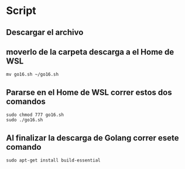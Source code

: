 # Script
## Descargar el archivo
## moverlo de la carpeta descarga a el Home de WSL
```
mv go16.sh ~/go16.sh
```
## Pararse en el Home de WSL correr estos dos comandos
```
sudo chmod 777 go16.sh
sudo ./go16.sh
```
## Al finalizar la descarga de Golang correr esete comando
```
sudo apt-get install build-essential
```
